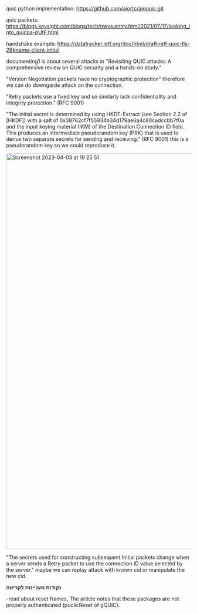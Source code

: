 quic python implementation: https://github.com/aiortc/aioquic.git

quic packets:  https://blogs.keysight.com/blogs/tech/nwvs.entry.html/2021/07/17/looking_into_quicpa-pUtF.html

handshake example: https://datatracker.ietf.org/doc/html/draft-ietf-quic-tls-28#name-client-initial

documenting1 is about several attacks in "Revisiting QUIC attacks: A comprehensive review on QUIC security
and a hands-on study." 

"Version Negotiation packets have no cryptographic protection" therefore we can do downgarde attack on the connection.

"Retry packets use a fixed key and so similarly lack confidentiality and integrity protection." (RFC 9001)

"The initial secret is determined by using HKDF-Extract (see Section 2.2 of [HKDF]) with a 
salt of 0x38762cf7f55934b34d179ae6a4c80cadccbb7f0a and the input keying material (IKM)
of the Destination Connection ID field. This produces an intermediate pseudorandom key (PRK)
that is used to derive two separate secrets for sending and receiving." (RFC 9001) this is a pseudorandom key so we could reproduce it.


<img width="1078" alt="Screenshot 2023-04-03 at 19 25 51" src="https://user-images.githubusercontent.com/84244797/229570311-055ef52b-d9a9-4ad3-ba58-272d43ca1e1d.png">

"The secrets used for constructing subsequent Initial packets change when a server sends a Retry packet to use the connection ID value selected by the server." maybe we can replay attack with known cid or manipulate the new cid.


**נקודות מעניינות לקריאה**

-read about reset frames, The article notes that these packages are not properly authenticated (puclicReset of gQUIC).
